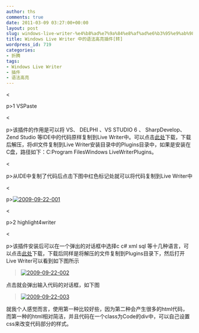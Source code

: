 ```yaml
---
author: ths
comments: true
date: 2011-03-09 03:27:00+00:00
layout: post
slug: windows-live-writer-%e4%b8%ad%e7%9a%84%e8%af%ad%e6%b3%95%e9%ab%98%e4%ba%ae%e6%8f%92%e4%bb%b6%e8%bd%ac
title: Windows Live Writer 中的语法高亮插件[转]
wordpress_id: 719
categories:
- 折腾
tags:
- Windows Live Writer
- 插件
- 语法高亮
---
```


<





p>1 VSPaste





<





p>该插件的作用是可以将 VS、 DELPHI 、VS STUDIO 6 、 SharpDevelop、Zend Studio 等IDE中的代码原样复制到Live Writer中。可以点击[此处](http://files.cnblogs.com/oec2003/VSPaste.zip)下载，下载后解压，将dll文件复制到Live Writer安装目录中的Plugins目录中，如果是安装在C盘，路径如下：C:Program FilesWindows LiveWriterPlugins。





<





p>从IDE中复制了代码后点击下图中红色标记处就可以将代码复制到Live Writer中





<





p>[![2009-09-22-001](http://images.cnblogs.com/cnblogs_com/oec2003/WindowsLiveWriter/50da5db14d5f_1393F/2009-09-22-001_thumb.png)](http://images.cnblogs.com/cnblogs_com/oec2003/WindowsLiveWriter/50da5db14d5f_1393F/2009-09-22-001_2.png)





<





p>2 highlight4writer





<





p>该插件安装后可以在一个弹出的对话框中选择c c# xml sql 等十几种语言，可以点击[此处](http://highlight4writer.codeplex.com/)下载，下载后同样是将解压的文件复制到Plugins目录下，然后打开Live Writer可以看到如下图所示





> [![2009-09-22-002](http://images.cnblogs.com/cnblogs_com/oec2003/WindowsLiveWriter/50da5db14d5f_1393F/2009-09-22-002_thumb.png)](http://images.cnblogs.com/cnblogs_com/oec2003/WindowsLiveWriter/50da5db14d5f_1393F/2009-09-22-002_2.png)





点击就会弹出输入代码的对话框，如下图





> [![2009-09-22-003](http://images.cnblogs.com/cnblogs_com/oec2003/WindowsLiveWriter/50da5db14d5f_1393F/2009-09-22-003_thumb.png)](http://images.cnblogs.com/cnblogs_com/oec2003/WindowsLiveWriter/50da5db14d5f_1393F/2009-09-22-003_2.png)





就我个人感觉而言，使用第一种比较好些，因为第二种会产生很多的html代码，而第一种的html相对简洁，并且代码在一个class为Code的div中，可以自己设置css来改变代码部分的样式。



